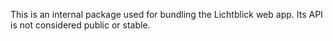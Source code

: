 This is an internal package used for bundling the Lichtblick web app. Its API is not considered public or stable.
